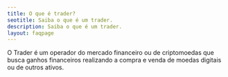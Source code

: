 ```yaml
---
title: O que é trader?
seotitle: Saiba o que é um trader.
description: Saiba o que é um trader.
layout: faqpage
---
```

O Trader é um operador do mercado financeiro ou de criptomoedas que busca ganhos financeiros realizando a compra e venda de moedas digitais ou de outros ativos.
